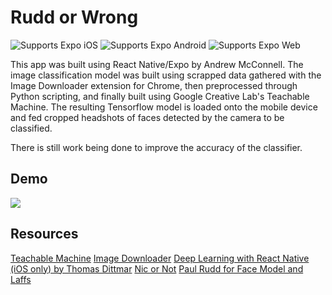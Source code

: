 # Rudd or Wrong

<p>
<img alt="Supports Expo iOS" longdesc="Supports Expo iOS" src="https://img.shields.io/badge/iOS-4630EB.svg?style=flat-square&logo=APPLE&labelColor=999999&logoColor=fff" />
<img alt="Supports Expo Android" longdesc="Supports Expo Android" src="https://img.shields.io/badge/Android-4630EB.svg?style=flat-square&logo=ANDROID&labelColor=A4C639&logoColor=fff" />
<img alt="Supports Expo Web" longdesc="Supports Expo Web" src="https://img.shields.io/badge/web-4630EB.svg?style=flat-square&logo=GOOGLE-CHROME&labelColor=4285F4&logoColor=fff" />
</p>

This app was built using React Native/Expo by Andrew McConnell. The
image classification model was built using scrapped data gathered
with the Image Downloader extension for Chrome, then preprocessed
through Python scripting, and finally built using Google Creative
Lab's Teachable Machine. The resulting Tensorflow model is loaded
onto the mobile device and fed cropped headshots of faces detected
by the camera to be classified.

There is still work being done to improve the accuracy of the
classifier.

## Demo
![](ruddorwrongdemo.gif)

## Resources
[Teachable Machine](https://teachablemachine.withgoogle.com)
[Image Downloader](https://chrome.google.com/webstore/detail/image-downloader/cnpniohnfphhjihaiiggeabnkjhpaldj?hl=en-US)
[Deep Learning with React Native (iOS only) by Thomas Dittmar](https://dev.to/dittmarconsulting/deep-learning-with-react-native-ios-only-2470)
[Nic or Not](https://github.com/GantMan/nicornot)
[Paul Rudd for Face Model and Laffs](https://www.youtube.com/watch?v=FsaR0UCRh5Y)